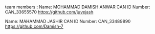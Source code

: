 team members :
Name: MOHAMMAD DAMISH ANWAR
CAN ID Number: CAN_33655570
https://github.com/juvejash

Name: MAHAMMAD JASHIR
CAN ID Number: CAN_33489890
https://github.com/Damish-7

